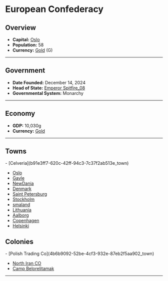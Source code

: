 <!--UNDEDITED FILE, remove this entire line if this file has been edited!-->
# <!--NAME-->European Confederacy<!--NAME-->

## Overview

- **Capital:** <!--CAPITAL_LINK-->[Oslo](95f1a88a-4abf-4511-b59a-b7b98712ce00_town)<!--CAPITAL_LINK-->
- **Population:** <!--POPULATION-->58<!--POPULATION-->
- **Currency:** <!--CURRENCY_LINK-->[Gold](Gold_currency)<!--CURRENCY_LINK--> (<!--CURRENCY_ABV-->G<!--CURRENCY_ABV-->)

---

## Government

- **Date Founded:** <!--FOUNDED-->December 14, 2024<!--FOUNDED-->
- **Head of State:** <!--LEADER_TITLE_LINK-->[Emperor Spitfire_08](Spitfire_08_user)<!--LEADER_TITLE_LINK-->
- **Governmental System:** <!--GOVERNMENT-->Monarchy<!--GOVERNMENT-->

---

## Economy

- **GDP:** <!--GDP-->10,030g<!--GDP-->
- **Currency:** <!--CURRENCY_LINK-->[Gold](Gold_currency)<!--CURRENCY_LINK-->

---

## Towns

<!--TOWNS-->- [Celveria](b91e3ff7-620c-42ff-94c3-7c37f2ab513e_town)
- [Oslo](95f1a88a-4abf-4511-b59a-b7b98712ce00_town)
- [Gavle](ebb8b036-9469-484c-9f17-340c9704cdfe_town)
- [NewDania](5f754d81-d6c5-425c-9fe6-a97d9529499d_town)
- [Denmark](4694ac0b-c1e8-48cf-86e2-b58d7980e39a_town)
- [Saint Petersburg](7a747631-c420-4fd7-8c36-3c667a07d672_town)
- [Stockholm](39ff7fee-8830-43db-84d8-b7130c5d5cf3_town)
- [smaland](fe38d5ee-c580-434f-b777-0d1b45e8f050_town)
- [Lithuania](e5bca026-4c5f-47de-9e2c-e22e6a405a87_town)
- [Aalborg](56ee8f8e-0d74-4cae-946f-e8c09af5e62a_town)
- [Copenhagen](2891c2d4-fa5d-475e-a355-ec28ee37f0ea_town)
- [Helsinki](0318c526-4d33-4fe9-8bd5-40f4ff073c5e_town)<!--TOWNS-->

## Colonies

<!--COLONIES-->- [Polish Trading Co](4b6b9092-52be-4cf3-932e-87eb2f5aa902_town)
- [North Iran CO](8e6fb84c-e6c0-4fd0-b7bc-1e06a310f8de_town)
- [Camp Belorelitamak](bb2ede42-e368-4a2e-a0f3-03cfcd4a5522_town)<!--COLONIES-->

---